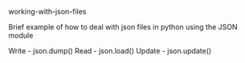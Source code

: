 working-with-json-files

Brief example of how to deal with json files in python using the JSON module

Write - json.dump()
Read - json.load()
Update - json.update()

